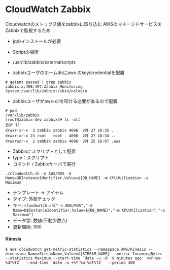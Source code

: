 # CloudWatch Zabbix

Cloudwatchのメトリクス値をzabbixに取り込む
AWSのマネージドサービスをZabbixで監視するため

- jqのインストールが必要

- Scriptの場所
 - /usr/lib/zabbix/externalscripts

- zabbixユーザのホームdirにaws のkey/credentialを配置

```
# getent passwd | grep zabbix
zabbix:x:498:497:Zabbix Monitoring System:/var/lib/zabbix:/sbin/nologin
```

- zabbixユーザがaws-cliを叩ける必要があるので配置

```
# pwd
/var/lib/zabbix
[root@zabbix-dev zabbix]# ls -alt
合計 12
drwxr-xr-x  3 zabbix zabbix 4096  2月 27 18:35 .
drwxr-xr-x 23 root   root   4096  2月 27 18:34 ..
drwxrwxr-x  2 zabbix zabbix 4096  2月 25 16:07 .aws
```

- Zabbixにスクリプトとして配置
- type：スクリプト
- コマンド / Zabbixサーバで実行
```
./cloudwatch.sh -n AWS/RDS -d Name=DBInstanceIdentifier,Value=${DB_NAME} -m CPUUtilization -s Maximum
```

- テンプレート -> アイテム
 - タイプ: 外部チェック
 - キー: `cloudwatch.sh["-n AWS/RDS","-d Name=DBInstanceIdentifier,Value=${DB_NAME}","-m CPUUtilization","-s Maximum"]`
 - データ型: 数値(不動少数点)
 - 更新間隔: 300
 
 
 #### Kinesis
```
$ aws cloudwatch get-metric-statistics --namespace AWS/Kinesis --dimension Name=StreamName,Value=${STREAM_NAME} --metric IncomingBytes --statistics Maximum --start-time `date -u -d '9 minutes ago' +%Y-%m-%dT%TZ`  --end-time `date -u +%Y-%m-%dT%TZ`  --period 300
```
